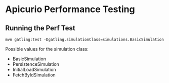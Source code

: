 # Apicurio Performance Testing

## Running the Perf Test

    mvn gatling:test -Dgatling.simulationClass=simulations.BasicSimulation

Possible values for the simulation class:

* BasicSimulation
* PersistenceSimulation
* InitialLoadSimulation
* FetchByIdSimulation
